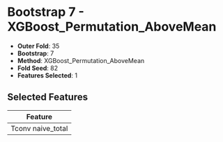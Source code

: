 # Bootstrap 7 - XGBoost_Permutation_AboveMean

- **Outer Fold**: 35
- **Bootstrap**: 7
- **Method**: XGBoost_Permutation_AboveMean
- **Fold Seed**: 82
- **Features Selected**: 1

## Selected Features

| Feature |
|---------|
| Tconv naive_total |
